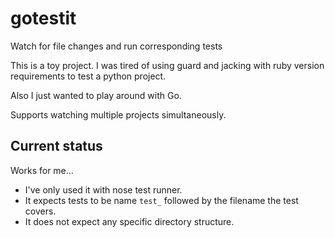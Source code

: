 # gotestit
Watch for file changes and run corresponding tests

This is a toy project. I was tired of using guard and jacking 
with ruby version requirements to test a python project.

Also I just wanted to play around with Go.

Supports watching multiple projects simultaneously.

## Current status
Works for me... 

- I've only used it with nose test runner.
- It expects tests to be name `test_` followed by the filename the test covers.
- It does not expect any specific directory structure.
